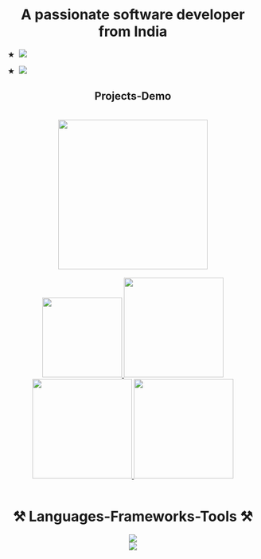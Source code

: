 



<h1 align="center">A passionate software developer from India</h1>
<div align="left">
  
  <p>★ &nbsp;<img  src="https://wakatime.com/badge/user/018e92de-fd36-49db-920c-68aa5cee604c.svg" /> </p>
  
  <p >★  &nbsp;<img  src="https://visitor-badge.laobi.icu/badge?page_id=Sangam5756.sangammundhe" /></p>
</div>



<div align="center">
<h2  align="center">Projects-Demo</h2>
  <br/>
 <a  align="center" href="https://linktr.ee/sangamprojects" target="_blank"><img width="300" src="https://img.shields.io/badge/PROJECTS-black?style=for-the-badge&logo=linktree&logoColor=green" target="_blank" /></a>    
</div>
<br>




<div align="center">     
  <a href="mailto:sangammunde3@gmail.com">
    <img width="160" src="https://img.shields.io/badge/Gmail-333333?style=for-the-badge&logo=gmail&logoColor=red" />
  </a>  
  <a href="https://www.linkedin.com/in/sangammundhe" target="_blank">
        <img width="200" src="https://img.shields.io/badge/LinkedIn-0077B5?style=for-the-badge&logo=linkedin&logoColor=white" target="_blank" />
  </a>
  
  <a href="https://wakatime.com/@sangammundhe" target="_blank">
        <img width="200" src="https://img.shields.io/badge/wakatime-black?style=for-the-badge" target="_blank" />
  </a>                   
  
  <a href="https://sangammundhe5756.onrender.com/" target="_blank">
        <img width="200" src="https://img.shields.io/badge/PortFolio-red?style=for-the-badge" target="_blank" />
   </a>
   
</div>

<br>



<h1 style="underline:none" align="center">⚒️ Languages-Frameworks-Tools ⚒️</h1>
<div align="center">
  <img src="https://skillicons.dev/icons?i=aws,mongodb,html,javascript,express,git,cpp,java,css,linux" />
<br>
<img src="https://skillicons.dev/icons?i=bootstrap,mysql,nginx,nodejs,postgresql,postman,python,react,redux,tailwind,typescript" />


</div>
